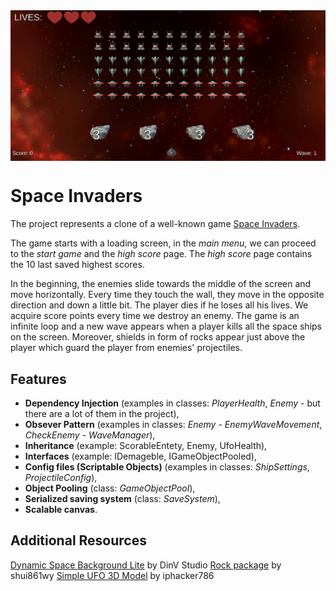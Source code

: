 <img src="Images/Insight.PNG" align="middle" width="3000"/>

# Space Invaders

The project represents a clone of a well-known game [Space Invaders](https://www.crazygames.com/game/space-invaders).

The game starts with a loading screen, in the *main menu*, we can proceed to the *start game* and the *high score* page. The *high score* page contains the 10 last saved highest scores.

In the beginning, the enemies slide towards the middle of the screen and move horizontally. Every time they touch the wall, they move in the opposite direction and down a little bit. The player dies if he loses all his lives. We acquire score points every time we destroy an enemy. The game is an infinite loop and a new wave appears when a player kills all the space ships on the screen. Moreover, shields in form of rocks appear just above the player which guard the player from enemies' projectiles. 

## Features

- **Dependency Injection** (examples in classes: *PlayerHealth*, *Enemy* - but there are a lot of them in the project),
- **Obsever Pattern** (examples in classes: *Enemy* - *EnemyWaveMovement*, *CheckEnemy* - *WaveManager*),
- **Inheritance** (example: ScorableEntety, Enemy, UfoHealth),
- **Interfaces** (example: IDemageble, IGameObjectPooled),
- **Config files (Scriptable Objects)** (examples in classes: *ShipSettings*, *ProjectileConfig*),
- **Object Pooling** (class: *GameObjectPool*),
- **Serialized saving system** (class: *SaveSystem*),
- **Scalable canvas**.

## Additional Resources
[Dynamic Space Background Lite](https://assetstore.unity.com/packages/2d/textures-materials/dynamic-space-background-lite-104606#description) by DinV Studio
[Rock package](https://assetstore.unity.com/packages/3d/props/exterior/rock-package-118182#description) by shui861wy
[Simple UFO 3D Model](https://free3d.com/3d-model/simple-ufo-22633.html) by iphacker786
